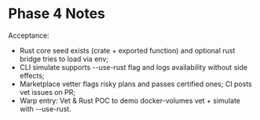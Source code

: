 # Phase 4 Notes

Acceptance:
- Rust core seed exists (crate + exported function) and optional rust bridge tries to load via env;
- CLI simulate supports --use-rust flag and logs availability without side effects;
- Marketplace vetter flags risky plans and passes certified ones; CI posts vet issues on PR;
- Warp entry: Vet & Rust POC to demo docker-volumes vet + simulate with --use-rust.
